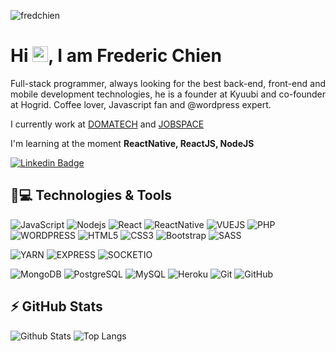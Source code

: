 <p align="left"><img src="https://komarev.com/ghpvc/?username=fredchien" alt="fredchien" /></p>


<h1 align = "justify"> Hi <img src="https://media.giphy.com/media/hvRJCLFzcasrR4ia7z/giphy.gif" width="25px">, I am Frederic Chien</h1>
<p align = "justify">Full-stack programmer, always looking for the best back-end, front-end and mobile development technologies, he is a founder at Kyuubi and co-founder at Hogrid. Coffee lover, Javascript fan and @wordpress expert.</p>

I currently work at [DOMATECH](https://www.domatech.com.br) and [JOBSPACE](https://www.jobspace.com.br)

I'm learning at the moment **ReactNative, ReactJS, NodeJS**


[![Linkedin Badge](https://img.shields.io/badge/-fredericchien-blue?style=flat-square&logo=Linkedin&logoColor=white&link=https://www.linkedin.com/in/frederic-chien/)](https://www.linkedin.com/in/frederic-chien/)


## 🚀💻 Technologies & Tools

![JavaScript](https://img.shields.io/badge/-JavaScript-black?style=flat-square&logo=javascript)
![Nodejs](https://img.shields.io/badge/-Nodejs-black?style=flat-square&logo=Node.js)
![React](https://img.shields.io/badge/-React-black?style=flat-square&logo=react)
![ReactNative](https://img.shields.io/badge/React_Native-20232A?style=for-the-badge&logo=react)
![VUEJS](https://img.shields.io/badge/Vue.js-35495E?style=for-the-badge&logo=vuedotjs)
![PHP](https://img.shields.io/badge/PHP-777BB4?style=for-the-badge&logo=php)
![WORDPRESS](https://img.shields.io/badge/Wordpress-21759B?style=for-the-badge&logo=wordpress)
![HTML5](https://img.shields.io/badge/-HTML5-E34F26?style=flat-square&logo=html5&logoColor=white)
![CSS3](https://img.shields.io/badge/-CSS3-1572B6?style=flat-square&logo=css3)
![Bootstrap](https://img.shields.io/badge/-Bootstrap-563D7C?style=flat-square&logo=bootstrap)
![SASS](https://img.shields.io/badge/Sass-CC6699?style=for-the-badge&logo=sass)

![YARN](https://img.shields.io/badge/Yarn-2C8EBB?style=for-the-badge&logo=yarn)
![EXPRESS](https://img.shields.io/badge/Express.js-000000?style=for-the-badge&logo=express)
![SOCKETIO](https://img.shields.io/badge/Socket.io-010101?&style=for-the-badge&logo=Socket.io)

![MongoDB](https://img.shields.io/badge/-MongoDB-black?style=flat-square&logo=mongodb)
![PostgreSQL](https://img.shields.io/badge/-PostgreSQL-336791?style=flat-square&logo=postgresql)
![MySQL](https://img.shields.io/badge/-MySQL-black?style=flat-square&logo=mysql)
![Heroku](https://img.shields.io/badge/-Heroku-430098?style=flat-square&logo=heroku)
![Git](https://img.shields.io/badge/-Git-black?style=flat-square&logo=git)
![GitHub](https://img.shields.io/badge/-GitHub-181717?style=flat-square&logo=github)

## ⚡ GitHub Stats

![Github Stats](https://github-readme-stats.vercel.app/api?username=fredchien&show_icons=true&count_private=true&show_icons=true&include_all_commits=true)
![Top Langs](https://github-readme-stats.vercel.app/api/top-langs/?username=fredchien&hide=TeX&layout=compact)

